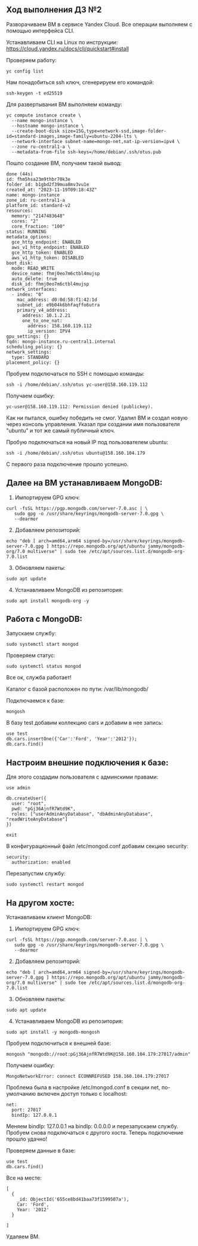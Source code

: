 ## Ход выполнения ДЗ №2

Разворачиваем ВМ в сервисе Yandex Cloud. 
Все операции выполняем с помощью интерфейса CLI. 

Устанавливаем CLI на Linux по инструкции: https://cloud.yandex.ru/docs/cli/quickstart#install

Проверяем работу:

`yc config list`

Нам понадобиться ssh ключ, сгенерируем его командой: 

```
ssh-keygen -t ed25519
```

Для развертывания ВМ выполняем команду: 

```
yc compute instance create \
  --name mongo-instance \
  --hostname mongo-instance \
  --create-boot-disk size=15G,type=network-ssd,image-folder-id=standard-images,image-family=ubuntu-2204-lts \
  --network-interface subnet-name=mongo-net,nat-ip-version=ipv4 \
  --zone ru-central1-a \
  --metadata-from-file ssh-keys=/home/debian/.ssh/otus.pub
```
  
Пошло создание ВМ, получаем такой вывод: 

```
done (44s)
id: fhm5hsa23m9thbr70k3e
folder_id: b1gbd2f39mua8mv3vu1e
created_at: "2023-11-19T09:18:43Z"
name: mongo-instance
zone_id: ru-central1-a
platform_id: standard-v2
resources:
  memory: "2147483648"
  cores: "2"
  core_fraction: "100"
status: RUNNING
metadata_options:
  gce_http_endpoint: ENABLED
  aws_v1_http_endpoint: ENABLED
  gce_http_token: ENABLED
  aws_v1_http_token: DISABLED
boot_disk:
  mode: READ_WRITE
  device_name: fhmj0eo7m6ctbl4mujsp
  auto_delete: true
  disk_id: fhmj0eo7m6ctbl4mujsp
network_interfaces:
  - index: "0"
    mac_address: d0:0d:58:f1:42:1d
    subnet_id: e9b04k6bhfaqffo6utra
    primary_v4_address:
      address: 10.1.2.21
      one_to_one_nat:
        address: 158.160.119.112
        ip_version: IPV4
gpu_settings: {}
fqdn: mongo-instance.ru-central1.internal
scheduling_policy: {}
network_settings:
  type: STANDARD
placement_policy: {}
```

Пробуем подключаться по SSH с помощью команды: 

```
ssh -i /home/debian/.ssh/otus yc-user@158.160.119.112
```

Получаем ошибку: 

```
yc-user@158.160.119.112: Permission denied (publickey).
```

Как ни пытался, ошибку победить не смог. Удалил ВМ и создал новую через консоль управления. Указал при создании имя пользователя "ubuntu" и тот же самый публичный ключ. 

Пробую подключаться на новый IP под пользователем ubuntu: 

```
ssh -i /home/debian/.ssh/otus ubuntu@158.160.104.179
```

С первого раза подключение прошло успешно. 

## Далее на ВМ устанавливаем MongoDB: 

1) Импортируем GPG ключ:

```
curl -fsSL https://pgp.mongodb.com/server-7.0.asc | \
   sudo gpg -o /usr/share/keyrings/mongodb-server-7.0.gpg \
   --dearmor
```

2) Добавляем репозиторий: 

```
echo "deb [ arch=amd64,arm64 signed-by=/usr/share/keyrings/mongodb-server-7.0.gpg ] https://repo.mongodb.org/apt/ubuntu jammy/mongodb-org/7.0 multiverse" | sudo tee /etc/apt/sources.list.d/mongodb-org-7.0.list
```

3) Обновляем пакеты: 

```
sudo apt update
```

4) Устанавливаем MongoDB из репозитория: 

```
sudo apt install mongodb-org -y
```


## Работа с MongoDB:

Запускаем службу: 

```
sudo systemctl start mongod
```

Проверяем статус: 

```
sudo systemctl status mongod
```

Все ок, служба работает!

Каталог с базой расположен по пути: /var/lib/mongodb/

Подключаемся к базе: 

```
mongosh
```

В базу test добавим коллекцию cars и добавим в нее запись:

```
use test
db.cars.insertOne({'Car':'Ford', 'Year':'2012'});
db.cars.find()
```

## Настроим внешние подключения к базе: 

Для этого создадим пользователя с админскими правами:

```
use admin

db.createUser({
  user: "root",
  pwd: "pGj36AjnfR7Wtd9K",
  roles: ["userAdminAnyDatabase", "dbAdminAnyDatabase", "readWriteAnyDatabase"]
})

exit
```

В конфигурационный файл /etc/mongod.conf добавим секцию security:

```
security:
  authorization: enabled
```

Перезапустим службу: 

```
sudo systemctl restart mongod
```


## На другом хосте:

Устанавливаем клиент MongoDB:

1) Импортируем GPG ключ:

```
curl -fsSL https://pgp.mongodb.com/server-7.0.asc | \
   sudo gpg -o /usr/share/keyrings/mongodb-server-7.0.gpg \
   --dearmor
```

2) Добавляем репозиторий: 

```
echo "deb [ arch=amd64,arm64 signed-by=/usr/share/keyrings/mongodb-server-7.0.gpg ] https://repo.mongodb.org/apt/ubuntu jammy/mongodb-org/7.0 multiverse" | sudo tee /etc/apt/sources.list.d/mongodb-org-7.0.list
```

3) Обновляем пакеты: 

```
sudo apt update
```

4) Устанавливаем MongoDB из репозитория: 

```
sudo apt install -y mongodb-mongosh
```

Пробуем подключиться к внешней базе: 

```
mongosh "mongodb://root:pGj36AjnfR7Wtd9K@158.160.104.179:27017/admin"
```

Получаем ошибку: 

	MongoNetworkError: connect ECONNREFUSED 158.160.104.179:27017

Проблема была в настройке /etc/mongod.conf в секции net, по-умолчанию включен доступ только с localhost:

```
net:
  port: 27017
  bindIp: 127.0.0.1
```

Меняем bindIp: 127.0.0.1 на bindIp: 0.0.0.0 и перезапускаем службу. 
Пробуем снова подключаться с другого хоста. Теперь подключение прошло удачно!

Проверяем данные в базе: 

```
use test
db.cars.find()
```

Все на месте: 

```
[
  {
    _id: ObjectId('655ce8bd41baa73f1599507a'),
    Car: 'Ford',
    Year: '2012'
  }
  
]
```
Удаляем ВМ. 
